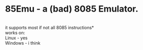 <h1>85Emu - a (bad) 8085 Emulator.</h1><br>
it supports most if not all 8085 instructions*<br>
works on:<br>
Linux - yes<br>
Windows - i think<br>
